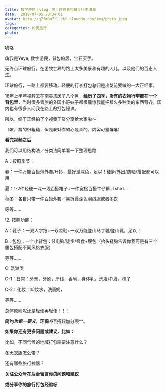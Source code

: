 ```yaml
---
title: 数字游民｜vlog｜噔！环球背包最全行李清单
date:  2019-07-05 20:34:01
avatar: http://q7fm0u7rl.bkt.clouddn.com/img/photo.jpeg
tags: 
categories: 如何旅行
photo: 
---
```


嗨咯



嗨我是Yeye, 数字游民，背包旅居，宝石买手。

无终点环球旅行，在游牧世界的路上太多美景和有趣的人儿，以及他们的百态人生。



环球旅行，一路上都要移动，轻便的行李打包总归是出发前要做的一大正经事。

18年上半年裸辞去在南美旅居了八个月，**经历了四季，所有的衣物行李都在一个背包里**，当时很多青旅的外国小哥妹子都很震惊我能把那么多种类的东西背齐，国内也有很多人问我在路上的打包秘诀。



所以，终于正经拍了个视频干货分享给大家啦～







（咳，剪的很粗糙，但是我对你的心是真的，内容可鉴嘻嘻）







**看完视频之后**



我们可以用结构法／分类法简单看一下整理思路



A：按照季节：

春：一件万能百搭薄外套/开衫，最好是深色，足以！徒步/外出/防晒/搭配都可以用

夏：1-2件轻便一深一浅百搭裙子+一件宽松百搭牛仔裤+Tshirt…

秋冬：各自只带一件百搭外套／易折叠深色羽绒服或者冬衣

等等......



\2. 按照功能：

A：鞋子：一双人字拖+一双凉鞋+一双万能登山马丁靴/登山靴，足以！

B：包包：一个小背包：装电脑/徒步/零食+腰包（抬头挺胸告诉你我可是有三个腰包搭配不同风格衣服）

等等......

C: 洗漱类

C-1：日常：牙膏，牙刷，牙线，香皂，身体乳，洗发/护发，梳子

C-2：化妆：卸妆水，洗面奶，

等等......





总体原则呢还是轻便再轻便！！！

**简约*为第一要义***，**环保*与***百搭超加分项**。





**如果你还有更多问题或建议，比如：**

比如，不同气候的地域打包需要注意什么？

冬天衣服怎么带？

还有哪些旅行神器？



**关注公众号在后台留言你的问题和建议**

**或分享你的旅行打包经验呀**